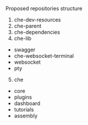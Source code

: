 Proposed repositories structure

1. che-dev-resources
2. che-parent
3. che-dependencies
4. che-lib
  - swagger  
  - che-websocket-terminal
  - websocket
  - pty
5. che
  - core
  - plugins
  - dashboard
  - tutorials
  - assembly